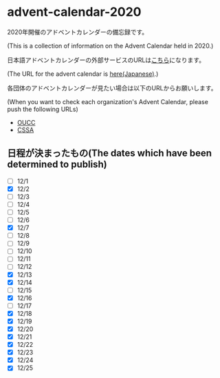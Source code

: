 # advent-calendar-2020
2020年開催のアドベントカレンダーの備忘録です。

(This is a collection of information on the Advent Calendar held in 2020.)

日本語アドベントカレンダーの外部サービスのURLは[こちら](https://adventar.org/calendars/5546)になります。

(The URL for the advent calendar is [here(Japanese)](https://adventar.org/calendars/5546).)

各団体のアドベントカレンダーが見たい場合は以下のURLからお願いします。

(When you want to check each organization's Advent Calendar, please push the following URLs)

- [OUCC](https://github.com/OUCC/advent-calendar-2020/blob/OUCC/README.md)
- [CSSA](https://github.com/OUCC/advent-calendar-2020/blob/CSSA/README.md)

## 日程が決まったもの(The dates which have been determined to publish)
- [ ] 12/1
- [x] 12/2
- [ ] 12/3
- [ ] 12/4
- [ ] 12/5
- [ ] 12/6
- [x] 12/7
- [ ] 12/8
- [ ] 12/9
- [ ] 12/10
- [ ] 12/11
- [ ] 12/12
- [x] 12/13
- [x] 12/14
- [ ] 12/15
- [x] 12/16
- [ ] 12/17
- [x] 12/18
- [x] 12/19
- [x] 12/20
- [x] 12/21
- [x] 12/22
- [x] 12/23
- [x] 12/24
- [x] 12/25